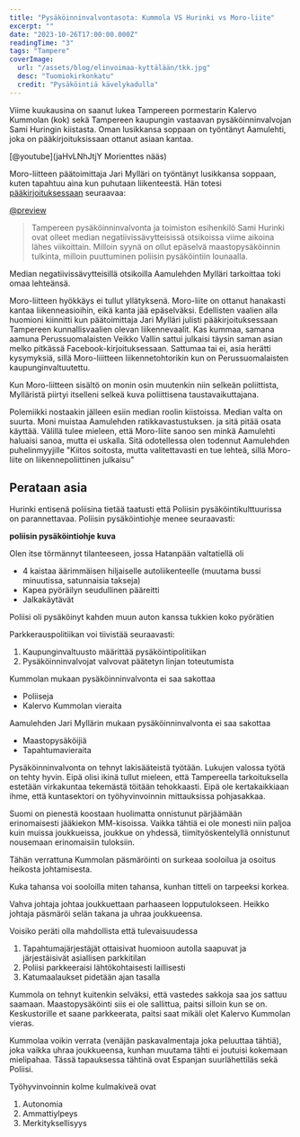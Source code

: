 ```yaml
---
title: "Pysäköinninvalvontasota: Kummola VS Hurinki vs Moro-liite"
excerpt: ""
date: "2023-10-26T17:00:00.000Z"
readingTime: "3"
tags: "Tampere"
coverImage:
  url: "/assets/blog/elinvoimaa-kyttälään/tkk.jpg"
  desc: "Tuomiokirkonkatu"
  credit: "Pysäköintiä kävelykadulla"
---
```


Viime kuukausina on saanut lukea Tampereen pormestarin Kalervo Kummolan (kok) sekä Tampereen kaupungin vastaavan pysäköinninvalvojan Sami Huringin kiistasta. Oman lusikkansa soppaan on työntänyt Aamulehti, joka on pääkirjoituksissaan ottanut asiaan kantaa.

<!--
<figure style="">
<iframe width="560" height="auto" src="https://www.youtube-nocookie.com/embed/jaHvLNhJtjY?si=Y2UrO-O6_Q04_Oah&autoplay=1&loop=1&mute=1&modestbranding=1&autohide=0&showinfo=0" title="YouTube video player" frameborder="0" allow="accelerometer; autoplay; clipboard-write; encrypted-media; gyroscope; picture-in-picture; web-share" allowfullscreen style="max-width: 1422px; max-height: 790px;"></iframe>
<figcaption>Ihmisvilinää Verkatehtaankadulla torstai-iltapäivänä 9.6.2022</figcaption>
</figure> -->

[@youtube](jaHvLNhJtjY Morienttes nääs)

Moro-liitteen päätoimittaja Jari Mylläri on työntänyt lusikkansa soppaan, kuten tapahtuu aina kun puhutaan liikenteestä. Hän totesi [pääkirjoituksessaan](https://www.aamulehti.fi/moro/art-2000009961660.html) seuraavaa:

[@preview](https://www.aamulehti.fi/tampere/art-2000009905889.html)

> Tampereen pysäköinninvalvonta ja toimiston esihenkilö Sami Hurinki ovat olleet median negatiivissävytteisissä otsikoissa viime aikoina lähes viikoittain. Milloin syynä on ollut epäselvä maastopysäköinnin tulkinta, milloin puuttuminen poliisin pysäköintiin lounaalla.

Median negatiivissävytteisillä otsikoilla Aamulehden Mylläri tarkoittaa toki omaa lehteänsä.

Moro-liitteen hyökkäys ei tullut yllätyksenä. Moro-liite on ottanut hanakasti kantaa liikenneasioihin, eikä kanta jää epäselväksi. Edellisten vaalien alla huomioni kiinnitti kun päätoimittaja Jari Mylläri julisti pääkirjoituksessaan Tampereen kunnallisvaalien olevan liikennevaalit. Kas kummaa, samana aamuna Perussuomalaisten Veikko Vallin sattui julkaisi täysin saman asian melko pitkässä Facebook-kirjoituksessaan. Sattumaa tai ei, asia herätti kysymyksiä, sillä Moro-liiitteen liikennetohtorikin kun on Perussuomalaisten kaupunginvaltuutettu.

Kun Moro-liitteen sisältö on monin osin muutenkin niin selkeän poliittista, Mylläristä piirtyi itselleni selkeä kuva poliittisena taustavaikuttajana.

Polemiikki nostaakin jälleen esiin median roolin kiistoissa. Median valta on suurta. Moni muistaa Aamulehden ratikkavastustuksen. ja sitä pitää osata käyttää. Välillä tulee mieleen, että Moro-liite sanoo sen minkä Aamulehti haluaisi sanoa, mutta ei uskalla. Sitä odotellessa olen todennut Aamulehden puhelinmyyjille "Kiitos soitosta, mutta valitettavasti en tue lehteä, sillä Moro-liite on liikennepoliittinen julkaisu"

## Perataan asia

Hurinki entisenä poliisina tietää taatusti että Poliisin pysäköintikulttuurissa on parannettavaa. Poliisin pysäköintiohje menee seuraavasti:

**poliisin pysäköintiohje kuva**

Olen itse törmännyt tilanteeseen, jossa Hatanpään valtatiellä oli

- 4 kaistaa äärimmäisen hiljaiselle autoliikenteelle (muutama bussi minuutissa, satunnaisia takseja)
- Kapea pyöräilyn seudullinen pääreitti
- Jalkakäytävät

Poliisi oli pysäköinyt kahden muun auton kanssa tukkien koko pyörätien

Parkkerauspolitiikan voi tiivistää seuraavasti:

1. Kaupunginvaltuusto määrittää pysäköintipolitiikan
2. Pysäköinninvalvojat valvovat päätetyn linjan toteutumista

Kummolan mukaan pysäköinninvalvonta ei saa sakottaa

- Poliiseja
- Kalervo Kummolan vieraita

Aamulehden Jari Myllärin mukaan pysäköinninvalvonta ei saa sakottaa

- Maastopysäköijiä
- Tapahtumavieraita

Pysäköinninvalvonta on tehnyt lakisääteistä työtään. Lukujen valossa työtä on tehty hyvin. Eipä olisi ikinä tullut mieleen, että Tampereella tarkoituksella estetään virkakuntaa tekemästä töitään tehokkaasti. Eipä ole kertakaikkiaan ihme, että kuntasektori on työhyvinvoinnin mittauksissa pohjasakkaa.

Suomi on pienestä koostaan huolimatta onnistunut pärjäämään erinomaisesti jääkiekon MM-kisoissa. Vaikka tähtiä ei ole monesti niin paljoa kuin muissa joukkueissa, joukkue on yhdessä, tiimityöskentelyllä onnistunut nousemaan erinomaisiin tuloksiin.

Tähän verrattuna Kummolan päsmäröinti on surkeaa sooloilua ja osoitus heikosta johtamisesta.

Kuka tahansa voi sooloilla miten tahansa, kunhan titteli on tarpeeksi korkea.

Vahva johtaja johtaa joukkuettaan parhaaseen lopputulokseen. Heikko johtaja päsmäröi selän takana ja uhraa joukkueensa.

Voisiko peräti olla mahdollista että tulevaisuudessa

1. Tapahtumajärjestäjät ottaisivat huomioon autolla saapuvat ja järjestäisivät asiallisen parkkitilan
2. Poliisi parkkeeraisi lähtökohtaisesti laillisesti
3. Katumaalaukset pidetään ajan tasalla

Kummola on tehnyt kuitenkin selväksi, että vastedes sakkoja saa jos sattuu saamaan. Maastopysäköinti siis ei ole sallittua, paitsi silloin kun se on. Keskustorille et saane parkkeerata, paitsi saat mikäli olet Kalervo Kummolan vieras.

Kummolaa voikin verrata (venäjän paskavalmentaja joka peluuttaa tähtiä), joka vaikka uhraa joukkueensa, kunhan muutama tähti ei joutuisi kokemaan mielipahaa. Tässä tapauksessa tähtinä ovat Espanjan suurlähettiläs sekä Poliisi.

Työhyvinvoinnin kolme kulmakiveä ovat

1. Autonomia
2. Ammattiylpeys
3. Merkityksellisyys
